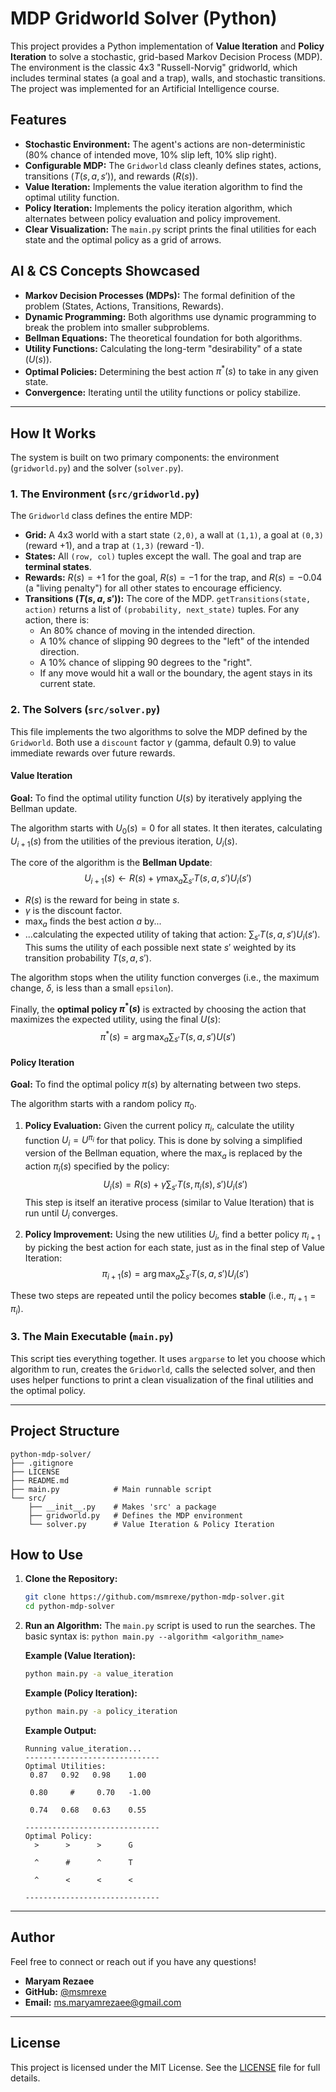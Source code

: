 # MDP Gridworld Solver (Python)

This project provides a Python implementation of **Value Iteration** and **Policy Iteration** to solve a stochastic, grid-based Markov Decision Process (MDP). The environment is the classic 4x3 "Russell-Norvig" gridworld, which includes terminal states (a goal and a trap), walls, and stochastic transitions. The project was implemented for an Artificial Intelligence course.

## Features

* **Stochastic Environment:** The agent's actions are non-deterministic (80% chance of intended move, 10% slip left, 10% slip right).
* **Configurable MDP:** The `Gridworld` class cleanly defines states, actions, transitions ($T(s, a, s')$), and rewards ($R(s)$).
* **Value Iteration:** Implements the value iteration algorithm to find the optimal utility function.
* **Policy Iteration:** Implements the policy iteration algorithm, which alternates between policy evaluation and policy improvement.
* **Clear Visualization:** The `main.py` script prints the final utilities for each state and the optimal policy as a grid of arrows.

## AI & CS Concepts Showcased

* **Markov Decision Processes (MDPs):** The formal definition of the problem (States, Actions, Transitions, Rewards).
* **Dynamic Programming:** Both algorithms use dynamic programming to break the problem into smaller subproblems.
* **Bellman Equations:** The theoretical foundation for both algorithms.
* **Utility Functions:** Calculating the long-term "desirability" of a state ($U(s)$).
* **Optimal Policies:** Determining the best action $\pi^*(s)$ to take in any given state.
* **Convergence:** Iterating until the utility functions or policy stabilize.

---

## How It Works

The system is built on two primary components: the environment (`gridworld.py`) and the solver (`solver.py`).

### 1. The Environment (`src/gridworld.py`)

The `Gridworld` class defines the entire MDP:
* **Grid:** A 4x3 world with a start state `(2,0)`, a wall at `(1,1)`, a goal at `(0,3)` (reward +1), and a trap at `(1,3)` (reward -1).
* **States:** All `(row, col)` tuples except the wall. The goal and trap are **terminal states**.
* **Rewards:** $R(s) = +1$ for the goal, $R(s) = -1$ for the trap, and $R(s) = -0.04$ (a "living penalty") for all other states to encourage efficiency.
* **Transitions ($T(s, a, s')$):** The core of the MDP. `getTransitions(state, action)` returns a list of `(probability, next_state)` tuples. For any action, there is:
    * An 80% chance of moving in the intended direction.
    * A 10% chance of slipping 90 degrees to the "left" of the intended direction.
    * A 10% chance of slipping 90 degrees to the "right".
    * If any move would hit a wall or the boundary, the agent stays in its current state.

### 2. The Solvers (`src/solver.py`)

This file implements the two algorithms to solve the MDP defined by the `Gridworld`. Both use a `discount` factor $\gamma$ (gamma, default 0.9) to value immediate rewards over future rewards.

#### Value Iteration

**Goal:** To find the optimal utility function $U(s)$ by iteratively applying the Bellman update.

The algorithm starts with $U_0(s) = 0$ for all states. It then iterates, calculating $U_{i+1}(s)$ from the utilities of the previous iteration, $U_i(s)$.

The core of the algorithm is the **Bellman Update**:
$$U_{i+1}(s) \leftarrow R(s) + \gamma \max_{a} \sum_{s'} T(s, a, s') U_i(s')$$

* $R(s)$ is the reward for being in state $s$.
* $\gamma$ is the discount factor.
* $\max_{a}$ finds the best action $a$ by...
* ...calculating the expected utility of taking that action: $\sum_{s'} T(s, a, s') U_i(s')$. This sums the utility of each possible next state $s'$ weighted by its transition probability $T(s, a, s')$.

The algorithm stops when the utility function converges (i.e., the maximum change, $\delta$, is less than a small `epsilon`).

Finally, the **optimal policy $\pi^*(s)$** is extracted by choosing the action that maximizes the expected utility, using the final $U(s)$:
$$\pi^*(s) = \arg\max_{a} \sum_{s'} T(s, a, s') U(s')$$

#### Policy Iteration

**Goal:** To find the optimal policy $\pi(s)$ by alternating between two steps.

The algorithm starts with a random policy $\pi_0$.

1.  **Policy Evaluation:** Given the current policy $\pi_i$, calculate the utility function $U_i = U^{\pi_i}$ for that policy. This is done by solving a simplified version of the Bellman equation, where the $\max_{a}$ is replaced by the action $\pi_i(s)$ specified by the policy:
    $$U_i(s) = R(s) + \gamma \sum_{s'} T(s, \pi_i(s), s') U_i(s')$$
    This step is itself an iterative process (similar to Value Iteration) that is run until $U_i$ converges.

2.  **Policy Improvement:** Using the new utilities $U_i$, find a better policy $\pi_{i+1}$ by picking the best action for each state, just as in the final step of Value Iteration:
    $$\pi_{i+1}(s) = \arg\max_{a} \sum_{s'} T(s, a, s') U_i(s')$$

These two steps are repeated until the policy becomes **stable** (i.e., $\pi_{i+1} = \pi_i$).

### 3. The Main Executable (`main.py`)

This script ties everything together. It uses `argparse` to let you choose which algorithm to run, creates the `Gridworld`, calls the selected solver, and then uses helper functions to print a clean visualization of the final utilities and the optimal policy.

---

## Project Structure

```
python-mdp-solver/
├── .gitignore
├── LICENSE
├── README.md
├── main.py            # Main runnable script
└── src/
    ├── __init__.py    # Makes 'src' a package
    ├── gridworld.py   # Defines the MDP environment
    └── solver.py      # Value Iteration & Policy Iteration
```

## How to Use

1.  **Clone the Repository:**
    ```bash
    git clone https://github.com/msmrexe/python-mdp-solver.git
    cd python-mdp-solver
    ```

2.  **Run an Algorithm:**
    The `main.py` script is used to run the searches. The basic syntax is:
    `python main.py --algorithm <algorithm_name>`

    **Example (Value Iteration):**
    ```bash
    python main.py -a value_iteration
    ```

    **Example (Policy Iteration):**
    ```bash
    python main.py -a policy_iteration
    ```

    **Example Output:**
    ```
    Running value_iteration...
    ------------------------------
    Optimal Utilities:
     0.87   0.92   0.98    1.00 

     0.80     #     0.70   -1.00 

     0.74   0.68   0.63    0.55 

    ------------------------------
    Optimal Policy:
      >      >      >      G   

      ^      #      ^      T   

      ^      <      <      <   

    ------------------------------
    ```

---

## Author

Feel free to connect or reach out if you have any questions!

* **Maryam Rezaee**
* **GitHub:** [@msmrexe](https://github.com/msmrexe)
* **Email:** [ms.maryamrezaee@gmail.com](mailto:ms.maryamrezaee@gmail.com)

---

## License

This project is licensed under the MIT License. See the [LICENSE](LICENSE) file for full details.
